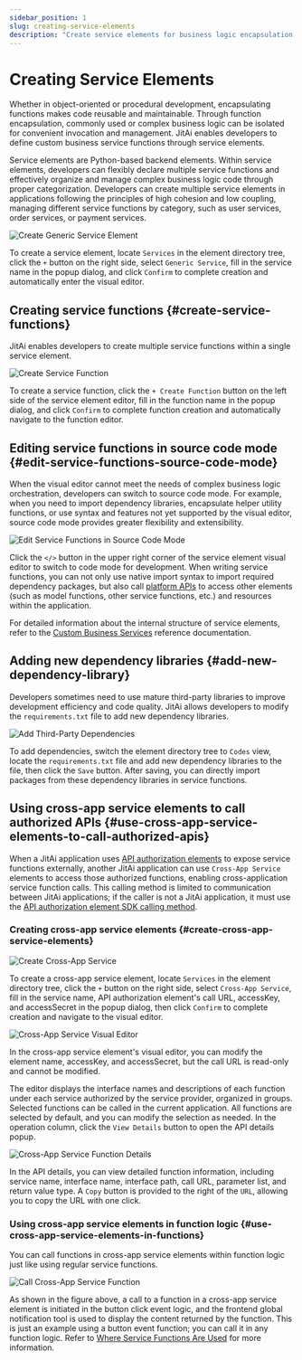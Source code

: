 ```yaml
---
sidebar_position: 1
slug: creating-service-elements
description: "Create service elements for business logic encapsulation. Define custom Python-based backend functions with high cohesion and low coupling."
---
```


# Creating Service Elements
Whether in object-oriented or procedural development, encapsulating functions makes code reusable and maintainable. Through function encapsulation, commonly used or complex business logic can be isolated for convenient invocation and management. JitAi enables developers to define custom business service functions through service elements.

Service elements are Python-based backend elements. Within service elements, developers can flexibly declare multiple service functions and effectively organize and manage complex business logic code through proper categorization. Developers can create multiple service elements in applications following the principles of high cohesion and low coupling, managing different service functions by category, such as user services, order services, or payment services.

![Create Generic Service Element](./img/create-standard-service-element.gif "Create Generic Service Element")

To create a service element, locate `Services` in the element directory tree, click the `+` button on the right side, select `Generic Service`, fill in the service name in the popup dialog, and click `Confirm` to complete creation and automatically enter the visual editor.

## Creating service functions {#create-service-functions}
JitAi enables developers to create multiple service functions within a single service element.

![Create Service Function](./img/create-service-function.gif "Create Service Function")

To create a service function, click the `+ Create Function` button on the left side of the service element editor, fill in the function name in the popup dialog, and click `Confirm` to complete function creation and automatically navigate to the function editor.

## Editing service functions in source code mode {#edit-service-functions-source-code-mode}
When the visual editor cannot meet the needs of complex business logic orchestration, developers can switch to source code mode. For example, when you need to import dependency libraries, encapsulate helper utility functions, or use syntax and features not yet supported by the visual editor, source code mode provides greater flexibility and extensibility.

![Edit Service Functions in Source Code Mode](./img/source-code-mode-edit-service-function.png "Edit Service Functions in Source Code Mode")

Click the `</>` button in the upper right corner of the service element visual editor to switch to code mode for development. When writing service functions, you can not only use native import syntax to import required dependency packages, but also call [platform APIs](../../reference/runtime-platform/backend) to access other elements (such as model functions, other service functions, etc.) and resources within the application.

For detailed information about the internal structure of service elements, refer to the [Custom Business Services](../../reference/framework/JitService/custom-business-service) reference documentation.

## Adding new dependency libraries {#add-new-dependency-library}
Developers sometimes need to use mature third-party libraries to improve development efficiency and code quality. JitAi allows developers to modify the `requirements.txt` file to add new dependency libraries.

![Add Third-Party Dependencies](./img/add-third-party-dependencies.gif "Add Third-Party Dependencies")

To add dependencies, switch the element directory tree to `Codes` view, locate the `requirements.txt` file and add new dependency libraries to the file, then click the `Save` button. After saving, you can directly import packages from these dependency libraries in service functions.

## Using cross-app service elements to call authorized APIs {#use-cross-app-service-elements-to-call-authorized-apis} 
When a JitAi application uses [API authorization elements](../api-exposure/api-authorization) to expose service functions externally, another JitAi application can use `Cross-App Service` elements to access those authorized functions, enabling cross-application service function calls. This calling method is limited to communication between JitAi applications; if the caller is not a JitAi application, it must use the [API authorization element SDK calling method](../api-exposure/using-sdk-to-call-authorized-element-apis.md).

### Creating cross-app service elements {#create-cross-app-service-elements}
![Create Cross-App Service](./img/create-cross-app-service.gif "Create Cross-App Service")

To create a cross-app service element, locate `Services` in the element directory tree, click the `+` button on the right side, select `Cross-App Service`, fill in the service name, API authorization element's call URL, accessKey, and accessSecret in the popup dialog, then click `Confirm` to complete creation and navigate to the visual editor.

![Cross-App Service Visual Editor](./img/cross-app-service-visual-editor.png "Cross-App Service Visual Editor")

In the cross-app service element's visual editor, you can modify the element name, accessKey, and accessSecret, but the call URL is read-only and cannot be modified.

The editor displays the interface names and descriptions of each function under each service authorized by the service provider, organized in groups. Selected functions can be called in the current application. All functions are selected by default, and you can modify the selection as needed. In the operation column, click the `View Details` button to open the API details popup.

![Cross-App Service Function Details](./img/cross-app-service-function-details.png "Cross-App Service Function Details")

In the API details, you can view detailed function information, including service name, interface name, interface path, call URL, parameter list, and return value type. A `Copy` button is provided to the right of the `URL`, allowing you to copy the URL with one click.

### Using cross-app service elements in function logic {#use-cross-app-service-elements-in-functions}
You can call functions in cross-app service elements within function logic just like using regular service functions.

![Call Cross-App Service Function](./img/call-cross-app-service-function.gif "Call Cross-App Service Function")

As shown in the figure above, a call to a function in a cross-app service element is initiated in the button click event logic, and the frontend global notification tool is used to display the content returned by the function. This is just an example using a button event function; you can call it in any function logic. Refer to [Where Service Functions Are Used](./service-elements-usage-scenarios#where-service-functions-are-used) for more information.

